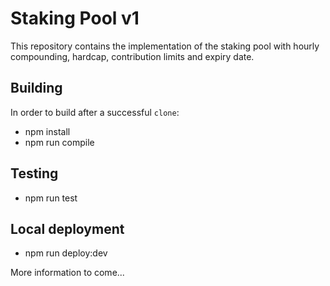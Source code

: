 # Staking Pool v1

This repository contains the implementation of the staking pool with hourly compounding, hardcap, contribution limits and expiry date.

## Building

In order to build after a successful `clone`:

* npm install
* npm run compile

## Testing

* npm run test

## Local deployment

* npm run deploy:dev

More information to come...
